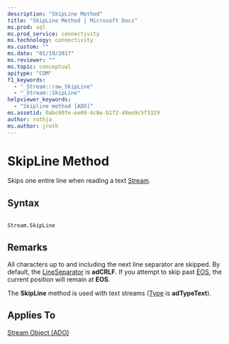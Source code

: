 ```yaml
---
description: "SkipLine Method"
title: "SkipLine Method | Microsoft Docs"
ms.prod: sql
ms.prod_service: connectivity
ms.technology: connectivity
ms.custom: ""
ms.date: "01/19/2017"
ms.reviewer: ""
ms.topic: conceptual
apitype: "COM"
f1_keywords: 
  - "_Stream::raw_SkipLine"
  - "_Stream::SkipLine"
helpviewer_keywords: 
  - "Skipline method [ADO]"
ms.assetid: 0abc00fe-ee09-4c8e-b1f2-48ee9c5f3329
author: rothja
ms.author: jroth
---
```

# SkipLine Method
Skips one entire line when reading a text [Stream](./stream-object-ado.md).  
  
## Syntax  
  
```  
  
Stream.SkipLine  
```  
  
## Remarks  
 All characters up to and including the next line separator are skipped. By default, the [LineSeparator](./lineseparator-property-ado.md) is **adCRLF**. If you attempt to skip past [EOS](./eos-property.md), the current position will remain at **EOS**.  
  
 The **SkipLine** method is used with text streams ([Type](./type-property-ado-stream.md) is **adTypeText**).  
  
## Applies To  
 [Stream Object (ADO)](./stream-object-ado.md)